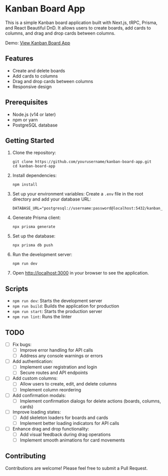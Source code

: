 # Kanban Board App

This is a simple Kanban board application built with Next.js, tRPC, Prisma, and React Beautiful DnD. It allows users to create boards, add cards to columns, and drag and drop cards between columns.

Demo: [View Kanban Board App](https://trpc-kanban-board-app-jfvc.vercel.app/)

## Features

- Create and delete boards
- Add cards to columns
- Drag and drop cards between columns
- Responsive design

## Prerequisites

- Node.js (v14 or later)
- npm or yarn
- PostgreSQL database

## Getting Started

1. Clone the repository:
   ```
   git clone https://github.com/yourusername/kanban-board-app.git
   cd kanban-board-app
   ```

2. Install dependencies:
   ```
   npm install
   ```

3. Set up your environment variables:
   Create a `.env` file in the root directory and add your database URL:
   ```
   DATABASE_URL="postgresql://username:password@localhost:5432/kanban_db"
   ```

4. Generate Prisma client:
   ```
   npx prisma generate
   ```

5. Set up the database:
   ```
   npx prisma db push
   ```

6. Run the development server:
   ```
   npm run dev
   ```

7. Open [http://localhost:3000](http://localhost:3000) in your browser to see the application.

## Scripts

- `npm run dev`: Starts the development server
- `npm run build`: Builds the application for production
- `npm run start`: Starts the production server
- `npm run lint`: Runs the linter

## TODO

- [ ] Fix bugs:
  - [ ] Improve error handling for API calls
  - [ ] Address any console warnings or errors

- [ ] Add authentication:
  - [ ] Implement user registration and login
  - [ ] Secure routes and API endpoints

- [ ] Add custom columns:
  - [ ] Allow users to create, edit, and delete columns
  - [ ] Implement column reordering

- [ ] Add confirmation modals:
  - [ ] Implement confirmation dialogs for delete actions (boards, columns, cards)

- [ ] Improve loading states:
  - [ ] Add skeleton loaders for boards and cards
  - [ ] Implement better loading indicators for API calls

- [ ] Enhance drag and drop functionality:
  - [ ] Add visual feedback during drag operations
  - [ ] Implement smooth animations for card movements

## Contributing

Contributions are welcome! Please feel free to submit a Pull Request.